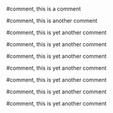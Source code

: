 #comment, this is a comment

#comment, this is another comment

#comment, this is yet another comment

#comment, this is yet another comment

#comment, this is yet another comment

#comment, this is yet another comment


#comment, this is yet another comment



#comment, this is yet another comment

#comment, this is yet another comment
